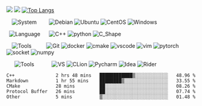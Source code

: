 ![](https://github-widgetbox.vercel.app/api/profile?username=gav1n-cheung&data=followers,repositories,stars,commits)
![](https://github-readme-stats.vercel.app/api?username=gav1n-cheung&theme=vue)
[![Top Langs](https://github-readme-stats.vercel.app/api/top-langs/?username=gav1n-cheung&layout=compact&theme=light)](https://github.com/gav1n-cheung/github-readme-stats)

&emsp;![System](https://img.shields.io/badge/System-FFFFFF?style=for-the-badge&logoColor=black)
&emsp;&ensp;&ensp;![Debian](https://img.shields.io/badge/debian-A81D33?style=flat-square&logo=debian&logoColor=white)
![Ubuntu](https://img.shields.io/badge/Ubuntu-E95420?style=flat-square&logo=ubuntu&logoColor=white)
![CentOS](https://img.shields.io/badge/CentOS-262577?style=flat-square&logo=centos&logoColor=white)
![Windows](https://img.shields.io/badge/windows-blue?style=flat-square&logo=windows&logoColor=white)

&ensp;![Language](https://img.shields.io/badge/Language-FFFFFF?style=for-the-badge&logoColor=black)
&ensp;&nbsp;&nbsp;&nbsp;![C++](https://img.shields.io/badge/C++-00599C?logo=c%2B%2B&style=flat-square&logoColor=white)
![python](https://img.shields.io/badge/python-3776AB?style=flat-square&logo=python&logoColor=white)
![C_Shape](https://img.shields.io/badge/CSharp-239120?style=flat-square&logo=csharp&logoColor=white)

&emsp;![Tools](https://img.shields.io/badge/Tools-FFFFFF?style=for-the-badge&logoColor=black)
&emsp;&ensp;&ensp;&ensp;![Git](https://img.shields.io/badge/-Git-F05032?style=flat-square&logo=git&logoColor=white)
![docker](https://img.shields.io/badge/Docker-2496ED?style=flat-square&logo=docker&logoColor=white)
![cmake](https://img.shields.io/badge/Cmake-064F8C?style=flat-square&logo=cmake&logoColor=white)
![vscode](https://img.shields.io/badge/VsCode-064F8C?style=flat-square&logo=visualstudiocode&logoColor=white)
![vim](https://img.shields.io/badge/Vim-019733?style=flat-square&logo=vim&logoColor=white)
![pytorch](https://img.shields.io/badge/Pytorch-EE4C2C?style=flat-square&logo=pytorch&logoColor=white)
![socket](https://img.shields.io/badge/Socket-010101?style=flat-square&logo=socket.io&logoColor=white)
![numpy](https://img.shields.io/badge/Numpy-013243?style=flat-square&logo=numpy&logoColor=white)

&emsp;&ensp;![Tools](https://img.shields.io/badge/IDE-FFFFFF?style=for-the-badge&logoColor=black)
&emsp;&ensp;&emsp;&ensp;![VS](https://img.shields.io/badge/VisualStudio-5C2D91?style=flat-square&logo=visualstudio&logoColor=white)
![CLion](https://img.shields.io/badge/CLion-000000?style=flat-square&logo=clion&logoColor=white)
![Pycharm](https://img.shields.io/badge/PyCharm-000000?style=flat-square&logo=pycharm&logoColor=white)
![Idea](https://img.shields.io/badge/Idea-000000?style=flat-square&logo=intellijidea&logoColor=white)
![Rider](https://img.shields.io/badge/Rider-000000?style=flat-square&logo=rider&logoColor=white)

<!--START_SECTION:waka-->

```text
C++               2 hrs 48 mins   ████████████▒░░░░░░░░░░░░   48.96 %
Markdown          1 hr 55 mins    ████████▒░░░░░░░░░░░░░░░░   33.55 %
CMake             28 mins         ██░░░░░░░░░░░░░░░░░░░░░░░   08.26 %
Protocol Buffer   26 mins         ██░░░░░░░░░░░░░░░░░░░░░░░   07.74 %
Other             5 mins          ▒░░░░░░░░░░░░░░░░░░░░░░░░   01.48 %
```

<!--END_SECTION:waka-->

<!--
**gav1n-cheung/gav1n-cheung** is a ✨ _special_ ✨ repository because its `README.md` (this file) appears on your GitHub profile.

Here are some ideas to get you started:


- 🔭 I’m currently working on ...
- 🌱 I’m currently learning ...
- 👯 I’m looking to collaborate on ...
- 🤔 I’m looking for help with ...
- 💬 Ask me about ...
- 📫 How to reach me: ...
- 😄 Pronouns: ...
- ⚡ Fun fact: ...
-->
